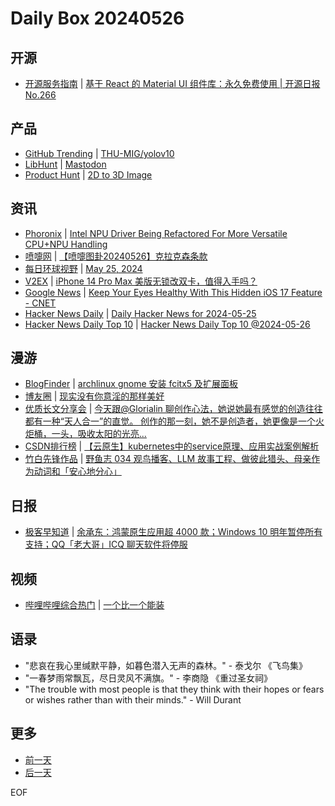 # Daily Box 20240526

## 开源
- [开源服务指南](https://osguider.com/blog/) | [基于 React 的 Material UI 组件库：永久免费使用 | 开源日报 No.266](https://osguider.com/blog/post/daily/daily-266/)

## 产品
- [GitHub Trending](https://github.com/trending?since=daily) | [THU-MIG/yolov10](https://github.com/THU-MIG/yolov10)
- [LibHunt](https://www.libhunt.com/) | [Mastodon](https://www.libhunt.com/r/mastodon)
- [Product Hunt](https://www.producthunt.com) | [2D to 3D Image](https://www.producthunt.com/posts/2d-to-3d-image)

## 资讯
- [Phoronix](https://www.phoronix.com/) | [Intel NPU Driver Being Refactored For More Versatile CPU+NPU Handling](https://www.phoronix.com/news/Intel-NPU-iVPU-Refactoring)
- [喷嚏网](http://www.dapenti.com/blog/blog.asp?subjectid=70&name=xilei) | [【喷嚏图卦20240526】克拉克森条款](http://www.dapenti.com/blog/more.asp?name=xilei&id=178831)
- [每日环球视野](https://idai.ly/) | [May 25, 2024](http://m.idai.ly/se/a193iG?1716566400)
- [V2EX](https://www.v2ex.com/) | [iPhone 14 Pro Max 美版无锁改双卡，值得入手吗？](https://www.v2ex.com/t/1044019)
- [Google News](https://news.google.com/topics/CAAqJggKIiBDQkFTRWdvSUwyMHZNRGRqTVhZU0FtVnVHZ0pWVXlnQVAB) | [Keep Your Eyes Healthy With This Hidden iOS 17 Feature - CNET](https://news.google.com/rss/articles/CBMiZ2h0dHBzOi8vd3d3LmNuZXQuY29tL3RlY2gvc2VydmljZXMtYW5kLXNvZnR3YXJlL2tlZXAteW91ci1leWVzLWhlYWx0aHktd2l0aC10aGlzLWhpZGRlbi1pb3MtMTctZmVhdHVyZS_SAQA?oc=5)
- [Hacker News Daily](https://www.daemonology.net/hn-daily/) | [Daily Hacker News for 2024-05-25](https://www.daemonology.net/hn-daily/2024-05-25.html)
- [Hacker News Daily Top 10](https://github.com/headllines/hackernews-daily) | [Hacker News Daily Top 10 @2024-05-26](https://github.com/headllines/hackernews-daily/issues/1416)

## 漫游
- [BlogFinder](https://bf.zzxworld.com/) | [archlinux gnome 安装 fcitx5 及扩展面板](https://www.frytea.com/post/20240526163807.html?utm_source=blogfinder)
- [博友圈](https://www.boyouquan.com/home) | [现实没有你意淫的那样美好](https://www.boyouquan.com/go?from=feed&link=https%3A%2F%2Fwww.buzhuse.com%2Fposts%2Fjiese%2F2024%2Fmei-you-na-yang-mei-hao%2F)
- [优质长文分享会](https://m.okjike.com/topics/56d2fabe7cb3331100467e2b) | [今天跟@Glorialin 聊创作心法，她说她最有感觉的创造往往都有一种“天人合一”的直觉。 创作的那一刻，她不是创造者，她更像是一个火炬桶，一头，吸收太阳的光亮...](https://m.okjike.com/originalPosts/6653117c02a031e60a6c31ab)
- [CSDN排行榜](https://blog.csdn.net/rank/list) | [【云原生】kubernetes中的service原理、应用实战案例解析](https://blog.csdn.net/littlefun591/article/details/139147828)
- [竹白先锋作品](https://www.zhubai.wiki/) | [野鱼志 034 观鸟播客、LLM 故事工程、做彼此猎头、母亲作为动词和「安心地分心」](https://open.zhubai.wiki/a/l/t/z/pl/bobfu/2406471876999475200)

## 日报
- [极客早知道](https://www.geekpark.net/column/74) | [余承东：鸿蒙原生应用超 4000 款；Windows 10 明年暂停所有支持；QQ「老大哥」ICQ 聊天软件将停服](https://www.geekpark.net/news/335603)

## 视频
- [哔哩哔哩综合热门](https://www.bilibili.com/v/popular/all/) | [一个比一个能装](https://b23.tv/BV1oD42137Wu)

## 语录
- "悲哀在我心里缄默平静，如暮色潜入无声的森林。" - 泰戈尔 《飞鸟集》
- "一春梦雨常飘瓦，尽日灵风不满旗。" - 李商隐 《重过圣女祠》
- "The trouble with most people is that they think with their hopes or fears or wishes rather than with their minds." - Will Durant

## 更多
- [前一天](daily-box-20240525.md)
- [后一天](daily-box-20240527.md)

EOF